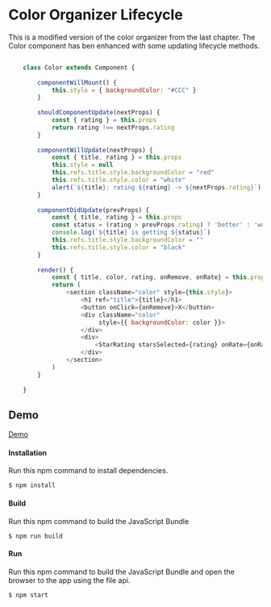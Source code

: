 Color Organizer Lifecycle
=====================
This is a modified version of the color organizer from the last chapter. The Color component has ben enhanced with
some updating lifecycle methods.

```javascript

    class Color extends Component {
    
        componentWillMount() {
            this.style = { backgroundColor: "#CCC" }
        }
    
        shouldComponentUpdate(nextProps) {
            const { rating } = this.props
            return rating !== nextProps.rating
        }
    
        componentWillUpdate(nextProps) {
            const { title, rating } = this.props
            this.style = null
            this.refs.title.style.backgroundColor = "red"
            this.refs.title.style.color = "white"
            alert(`${title}: rating ${rating} -> ${nextProps.rating}`)
        }
    
        componentDidUpdate(prevProps) {
            const { title, rating } = this.props
            const status = (rating > prevProps.rating) ? 'better' : 'worse'
            console.log(`${title} is getting ${status}`)
            this.refs.title.style.backgroundColor = ""
            this.refs.title.style.color = "black"
        }
    
        render() {
            const { title, color, rating, onRemove, onRate} = this.props
            return (
                <section className="color" style={this.style}>
                    <h1 ref="title">{title}</h1>
                    <button onClick={onRemove}>X</button>
                    <div className="color"
                         style={{ backgroundColor: color }}>
                    </div>
                    <div>
                        <StarRating starsSelected={rating} onRate={onRate}/>
                    </div>
                </section>
            )
        }
    
    }

```

Demo
-------------
[Demo](https://rawgit.com/MoonHighway/learning-react/master/chapter-07/color-organizer/dist/index.html)


#### Installation
Run this npm command to install dependencies.
```
$ npm install
```

#### Build
Run this npm command to build the JavaScript Bundle
```
$ npm run build
```

#### Run
Run this npm command to build the JavaScript Bundle and open the browser to the app using the file api.
```
$ npm start
```